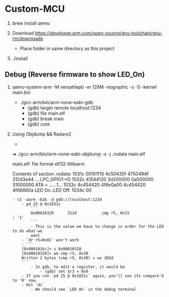 # Custom-MCU
1. brew install qemu

2. Download https://developer.arm.com/open-source/gnu-toolchain/gnu-rm/downloads
	- Place folder in same directory as this project

3. ./install

## Debug (Reverse firmware to show LED_On)
1. qemu-system-arm -M versatilepb -m 128M -nographic -s -S -kernel main.bin
	- ./gcc-arm/bin/arm-none-eabi-gdb
		- (gdb) target remote localhost:1234
		- (gdb) file main.elf
		- (gdb) break main
		- (gdb) cont

2. Using Objdump && Radare2
	- ```
	➜  ./gcc-arm/bin/arm-none-eabi-objdump -s -j .rodata main.elf

	main.elf:     file format elf32-littlearm

	Contents of section .rodata:
 	 1031c 00101f10 4c50435f 4750494f 312d3e44  ....LPC_GPIO1->D
 	 1032c 41544120 3d200000 0a000000 31000000  ATA = ......1...
 	 1033c 4c454420 4f6e0a00 4c454420 4f66660a  LED On..LED Off.
 	 1034c 00
	```
	- r2 -aarm -b16 -d gdb://localhost:1234
		- pd 25 @ 0x1031c
			```
			0x00010328      312d           cmp r5, 0x31                ; '1'
			```
			- This is the value we have to change in order for the LED to do what we
			want
		- `dr r5=0x01` won't work
		- ```
		[0x0001016c]> s 0x00010328
		[0x00010328]> wa cmp r5, 0x30
		Written 2 bytes (cmp r5, 0x30) = wx 302d
		```
			- In gdb, to edit a register, it would be
			 	- (gdb) set $r3 = 0x0
		- If you run `pd 25 @ 0x1031c` again, you'll see its compare'd to '0' now.
		- Hit `dc`
			- We should see `LED On` in the debug terminal

